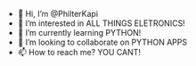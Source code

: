 - 👋 Hi, I’m @PhilterKapi
- 👀 I’m interested in ALL THINGS ELETRONICS!
- 🌱 I’m currently learning PYTHON!
- 💞️ I’m looking to collaborate on PYTHON APPS
- 📫 How to reach me? YOU CANT!

<!---
PhilterKapi/PhilterKapi is a ✨ special ✨ repository because its `README.md` (this file) appears on your GitHub profile.
You can click the Preview link to take a look at your changes.
--->
